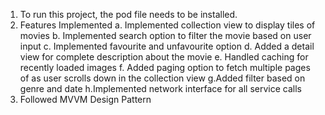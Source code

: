 1. To run this project, the pod file needs to be installed. 
2. Features Implemented
    a. Implemented collection view to display tiles of movies
    b. Implemented search option to filter the movie based on user input
    c. Implemented favourite and unfavourite option
    d. Added a detail view for complete description about the movie
    e. Handled caching for recently loaded images
    f. Added paging option to fetch multiple pages of as user scrolls down in the collection view
    g.Added filter based on genre and date
    h.Implemented network interface for all service calls
3. Followed MVVM Design Pattern
    
